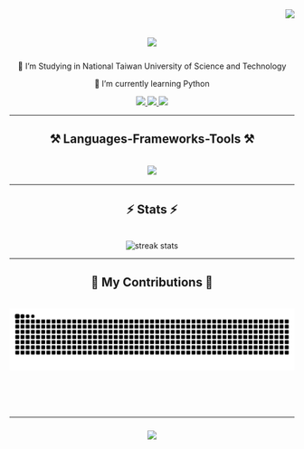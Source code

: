 <img align="right" src="https://visitor-badge.laobi.icu/badge?page_id=Yizhe0407.Yizhe0407" />

<h1 align="center">
    <img src="https://readme-typing-svg.herokuapp.com/?font=Righteous&size=35&center=true&vCenter=true&width=500&height=70&duration=4000&lines=Hi+There!+👋;+I'm+Liao+Yizhe!;" />
</h1>

<div align="center">
  
🔭 I’m Studying in National Taiwan University of Science and Technology

🌱 I’m currently learning Python
 </div>

<div align="center"> 
  <a href="mailto:liaoyizhe75@gmail.com">
    <img src="https://img.shields.io/badge/Gmail-333333?style=for-the-badge&logo=gmail&logoColor=red" />
  </a>
  <a href="https://linkedin.com/in/yizhe-liao" target="_blank">
    <img src="https://img.shields.io/badge/LinkedIn-0077B5?style=for-the-badge&logo=linkedin&logoColor=white" target="_blank" />
  </a>
  <a href="https://www.instagram.com/yizhe_0407" target="_blank">
     <img src="https://img.shields.io/badge/-Instagram-%23E4405F?style=for-the-badge&logo=instagram&logoColor=white" target="_blank" /> <!-- sqlite, safari, google-chrome are other good icon options -->
  </a>
</div>

<hr/>

<h2 align="center">⚒️ Languages-Frameworks-Tools ⚒️</h2>
<br/>
<div align="center">
    <img src="https://skillicons.dev/icons?i=nodejs,github,python,javascript,arduino,c,html,css,git,vscode,linux" />
</div>

<hr/>

<h2 align="center">⚡ Stats ⚡</h2>
<br>
<div align=center>
  <img width=390 src="https://streak-stats.demolab.com?user=Yizhe0407&theme=merko" alt="streak stats"/>
</div>

<hr/>

<div align="center">
  <h2>🐍 My Contributions 🐍</h2>
  <br>
  <img alt="snake eating my contributions" src="https://raw.githubusercontent.com/Yizhe0407/Yizhe0407/output/github-contribution-grid-snake-dark.svg" />
  
  <br/><br/><br/>
</div>

<hr/>

<h3 align="center">
    <img src="https://readme-typing-svg.herokuapp.com/?font=Righteous&size=25&center=true&vCenter=true&width=500&height=70&duration=4000&lines=Thanks+for+visiting!+✌️">
</h3>

